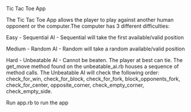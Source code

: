 Tic Tac Toe App

The Tic Tac Toe App allows the player to play against another human opponent or the computer.The computer has 3 different difficulties:

Easy - Sequential AI - 
Sequential will take the first available/valid position

Medium - Random AI - 
Random will take a random available/valid position

Hard - Unbeatable AI - 
Cannot be beaten. The player at best can tie. The get_move method found on the unbeatable_ai.rb houses a sequence of method calls. The Unbeatable AI will check the following order:
check_for_win, 
check_for_block, 
check_for_fork, 
block_opponents_fork, 
check_for_center, 
opposite_corner, 
check_empty_corner, 
check_empty_side.

Run app.rb to run the app

